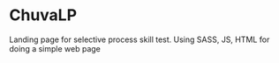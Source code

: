 # ChuvaLP
Landing page for selective process skill test. Using SASS, JS, HTML for doing a simple web page 

